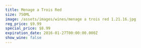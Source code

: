 ```yaml
---
title: Menage a Trois Red
size: 750ML
image: /assets/images/wines/menage a trois red 1.21.16.jpg
reg_price: $9.99
special_price: $8.99
expiration_date: 2016-01-27T00:00:00.000Z
show_wine: false
---
```


